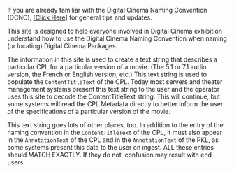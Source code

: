 
If you are already familiar with the Digital Cinema Naming Convention (DCNC), [[Click Here]](general.html) for general tips and updates.

This site is designed to help everyone involved in Digital Cinema exhibition understand how to use the Digital Cinema Naming Convention when naming (or locating) Digital Cinema Packages.

The information in this site is used to create a text string that describes a particular CPL for a particular version of a movie. (The 5.1 or 7.1 audio version, the French or English version, etc.) This text string is used to populate the `ContentTitleText` of the CPL. Today most servers and theater management systems present this text string to the user and the operator uses this site to decode the ContentTitleText string. This will continue, but some systems will read the CPL Metadata directly to better inform the user of the specifications of a particular version of the movie.

This text string goes lots of other places, too. In addition to the entry of the naming convention in the `ContentTitleText` of the CPL, it must also appear in the `AnnotationText` of the CPL and in the `AnnotationText` of the PKL, as some systems present this data to the user on ingest. ALL these entries should MATCH EXACTLY. If they do not, confusion may result with end users.